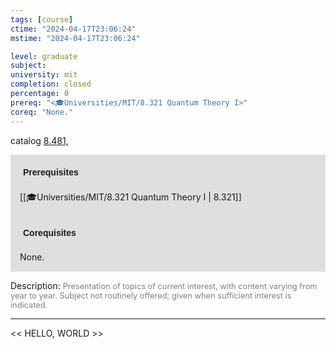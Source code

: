 ```yaml
---
tags: [course]
ctime: "2024-04-17T23:06:24"
mstime: "2024-04-17T23:06:24"

level: graduate
subject: 
university: mit
completion: closed
percentage: 0
prereq: "<🎓Universities/MIT/8.321 Quantum Theory I>"
coreq: "None."
---
```


catalog [8.481,](http://student.mit.edu/catalog/m8b.html#8.482)

<span style="display: block; padding: 15px; background-color: rgb(100, 100, 100, 0.2);"><font id="m_prereq3742_0" style="display: block; font-family: Arial, sans-serif; font-weight: bold; padding: 5px">Prerequisites</font><br><span id="prereq3742_0">[[🎓Universities/MIT/8.321 Quantum Theory I | 8.321]]</span></span>
<span style="display: block; padding: 15px; background-color: rgb(100, 100, 100, 0.2);"><font id="m_coreq3742_0" style="display: block; font-family: Arial, sans-serif; font-weight: bold; padding: 5px">Corequisites</font><br><span id="coreq3742_0">None.</span></span>

<font style="">Description:</font>
<font style="color: grey; font-size: 0.8rem;">Presentation of topics of current interest, with content varying from year to year. Subject not routinely offered; given when sufficient interest is indicated.</font>



---

<< HELLO, WORLD >>
